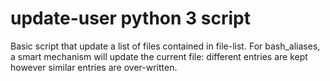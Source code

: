 # update-user python 3 script

Basic script that update a list of files contained in file-list.
For bash_aliases, a smart mechanism will update the current file: different entries are kept however similar entries are over-written.

